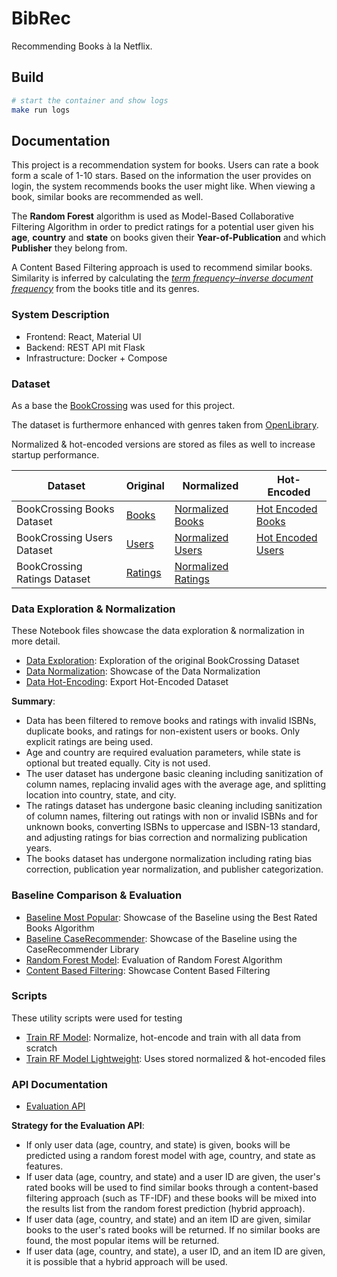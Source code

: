 # BibRec

Recommending Books à la Netflix.

## Build
```sh
# start the container and show logs
make run logs
```

## Documentation
This project is a recommendation system for books.
Users can rate a book form a scale of 1-10 stars.
Based on the information the user provides on login, the system recommends books the user might like.
When viewing a book, similar books are recommended as well.

The __Random Forest__ algorithm is used as Model-Based Collaborative Filtering Algorithm
in order to predict ratings for a potential user given his __age__, __country__ and __state__
on books given their __Year-of-Publication__ and which __Publisher__ they belong from.

A Content Based Filtering approach is used to recommend similar books.
Similarity is inferred by calculating the [_term frequency–inverse document frequency_](https://en.wikipedia.org/wiki/Tf%E2%80%93idf)
from the books title and its genres.

### System Description
- Frontend: React, Material UI
- Backend: REST API mit Flask
- Infrastructure: Docker + Compose

### Dataset
As a base the [BookCrossing](http://www2.informatik.uni-freiburg.de/~cziegler/BX/) was used for this project.

The dataset is furthermore enhanced with genres taken from [OpenLibrary](https://openlibrary.org/).

Normalized & hot-encoded versions are stored as files as well to increase startup performance.

| Dataset                      | Original                            | Normalized                                        | Hot-Encoded                                 |
|------------------------------|-------------------------------------|---------------------------------------------------|---------------------------------------------|
| BookCrossing Books Dataset   | [Books](data/BX-Books.csv)          | [Normalized Books](data/normalized_books.csv)     | [Hot Encoded Books](data/encoded_books.csv) |
| BookCrossing Users Dataset   | [Users](data/BX-Users.csv)          | [Normalized Users](data/normalized_users.csv)     | [Hot Encoded Users](data/encoded_users.csv) |
| BookCrossing Ratings Dataset | [Ratings](data/BX-Book-Ratings.csv) | [Normalized Ratings](data/normalized_ratings.csv) |                                             |

### Data Exploration & Normalization
These Notebook files showcase the data exploration & normalization in more detail.
- [Data Exploration](data-exploration.ipynb): Exploration of the original BookCrossing Dataset
- [Data Normalization](data-normalization.ipynb): Showcase of the Data Normalization
- [Data Hot-Encoding](data-hot-encoding.ipynb): Export Hot-Encoded Dataset

__Summary__:
- Data has been filtered to remove books and ratings with invalid ISBNs, duplicate books, and ratings for non-existent users or books. Only explicit ratings are being used.
- Age and country are required evaluation parameters, while state is optional but treated equally. City is not used.
- The user dataset has undergone basic cleaning including sanitization of column names, replacing invalid ages with the average age, and splitting location into country, state, and city.
- The ratings dataset has undergone basic cleaning including sanitization of column names, filtering out ratings with non or invalid ISBNs and for unknown books, converting ISBNs to uppercase and ISBN-13 standard, and adjusting ratings for bias correction and normalizing publication years.
- The books dataset has undergone normalization including rating bias correction, publication year normalization, and publisher categorization.

### Baseline Comparison & Evaluation
- [Baseline Most Popular](baseline.ipynb): Showcase of the Baseline using the Best Rated Books Algorithm
- [Baseline CaseRecommender](baseline_case_recommender.ipynb): Showcase of the Baseline using the CaseRecommender Library
- [Random Forest Model](rf-model.ipynb): Evaluation of Random Forest Algorithm
- [Content Based Filtering](cb-showcase.ipynb): Showcase Content Based Filtering

### Scripts
These utility scripts were used for testing
- [Train RF Model](bibrec/server/train-rf-model-full.py): Normalize, hot-encode and train with all data from scratch
- [Train RF Model Lightweight](bibrec/server/train-rf-model.py): Uses stored normalized & hot-encoded files

### API Documentation
- [Evaluation API](bibrec/api/openapi.yaml)

__Strategy for the Evaluation API__:
- If only user data (age, country, and state) is given, books will be predicted using a random forest model with age, country, and state as features.
- If user data (age, country, and state) and a user ID are given, the user's rated books will be used to find similar books through a content-based filtering approach (such as TF-IDF) and these books will be mixed into the results list from the random forest prediction (hybrid approach).
- If user data (age, country, and state) and an item ID are given, similar books to the user's rated books will be returned. If no similar books are found, the most popular items will be returned.
- If user data (age, country, and state), a user ID, and an item ID are given, it is possible that a hybrid approach will be used.